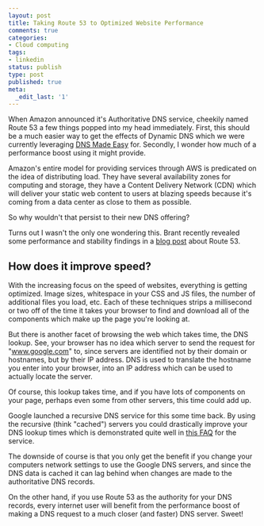```yaml
---
layout: post
title: Taking Route 53 to Optimized Website Performance
comments: true
categories:
- Cloud computing
tags:
- linkedin
status: publish
type: post
published: true
meta:
  _edit_last: '1'
---
```

When Amazon announced it's Authoritative DNS service, cheekily named Route 53 a few things popped into my head immediately.  First, this should be a much easier way to get the effects of Dynamic DNS which we were currently leveraging <a href="http://www.dnsmadeeasy.com/">DNS Made Easy</a> for.  Secondly, I wonder how much of a performance boost using it might provide.
<!--more-->

Amazon's entire model for providing services through AWS is predicated on the idea of distributing load.  They have several availability zones for computing and storage, they have a Content Delivery Network (CDN) which will deliver your static web content to users at blazing speeds because it's coming from a data center as close to them as possible.

So why wouldn't that persist to their new DNS offering?

Turns out I wasn't the only one wondering this.  Brant recently revealed some performance and stability findings in a <a href="http://x-pose.org/2011/02/amazon-route-53-benchmark-comparisons/">blog post</a> about Route 53.

<h2>How does it improve speed?</h2>
With the increasing focus on the speed of websites, everything is getting optimized.  Image sizes, whitespace in your CSS and JS files, the number of additional files you load, etc.  Each of these techniques strips a millisecond or two off of the time it takes your browser to find and download all of the components which make up the page you're looking at.

But there is another facet of browsing the web which takes time, the DNS lookup.  See, your browser has no idea which server to send the request for "www.google.com" to, since servers are identified not by their domain or hostnames, but by their IP address.  DNS is used to translate the hostname you enter into your browser, into an IP address which can be used to actually locate the server.

Of course, this lookup takes time, and if you have lots of components on your page, perhaps even some from other servers, this time could add up.

Google launched a recursive DNS service for this some time back.  By using the recursive (think "cached") servers you could drastically improve your DNS lookup times which is demonstrated quite well in <a href="http://code.google.com/speed/public-dns/docs/performance.html">this FAQ</a> for the service.

The downside of course is that you only get the benefit if you change your computers network settings to use the Google DNS servers, and since the DNS data is cached it can lag behind when changes are made to the authoritative DNS records.

On the other hand, if you use Route 53 as the authority for your DNS records, every internet user will benefit from the performance boost of making a DNS request to a much closer (and faster) DNS server.  Sweet!
